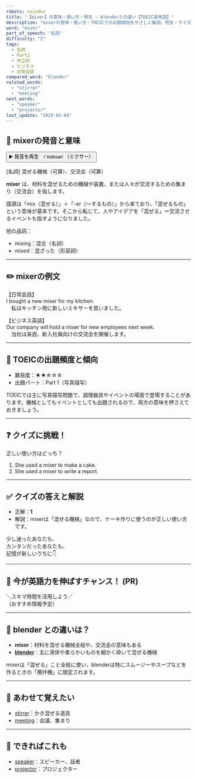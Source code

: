 ```yaml
---
robots: noindex
title: "【mixer】の意味・使い方・例文 ― blenderとの違い【TOEIC英単語】"
description: "mixerの意味・使い方・TOEICでの出題傾向をやさしく解説。例文・クイズ付きでblenderとの違いもわかりやすく学べます。"
word: "mixer"
part_of_speech: "名詞"
difficulty: "2"
tags:
  - 名詞
  - Part1
  - 中立的
  - ビジネス
  - 日常会話
compared_word: "blender"
related_words:
  - "stirrer"
  - "meeting"
next_words:
  - "speaker"
  - "projector"
last_update: "2025-05-04"
---
```


## 🔰 mixerの発音と意味

<button class="play-audio" onclick="playTTS('mixer')">
  <span class="play-audio-main">
    ▶️ 発音を再生　/ˈmɪksər/
  </span>
  <span class="play-audio-sub">
    （ミクサー）
  </span>
</button>

[名詞] 混ぜる機械（可算）、交流会（可算）

**mixer** は、材料を混ぜるための機械や装置、または人々が交流するための集まり（交流会）を指します。

語源は「mix（混ぜる）」＋「-er（～するもの）」から来ており、「混ぜるもの」という意味が基本です。そこから転じて、人やアイデアを「混ぜる」＝交流させるイベントも指すようになりました。

他の品詞：  
- mixing：混合（名詞）
- mixed：混ざった（形容詞）

---

## ✏️ mixerの例文

【日常会話】  
I bought a new mixer for my kitchen.  
　私はキッチン用に新しいミキサーを買いました。

【ビジネス英語】  
Our company will hold a mixer for new employees next week.  
　当社は来週、新入社員向けの交流会を開催します。

---

## 🎯 TOEICの出題頻度と傾向

- 難易度：★★☆☆☆
- 出題パート：Part 1（写真描写）

TOEICでは主に写真描写問題で、調理器具やイベントの場面で登場することがあります。機械としてもイベントとしても出題されるので、両方の意味を押さえておきましょう。

---

## ❓ クイズに挑戦！

正しい使い方はどっち？

1. She used a mixer to make a cake.  
2. She used a mixer to write a report.

---

## ✅ クイズの答えと解説

- 正解：**1**
- 解説：mixerは「混ぜる機械」なので、ケーキ作りに使うのが正しい使い方です。

少し迷ったあなたも、  
カンタンだったあなたも、  
記憶が新しいうちに👇️

---

## 🚀 今が英語力を伸ばすチャンス！ (PR)

<div class="info-center">
＼スキマ時間を活用しよう／<br>  
（おすすめ情報予定）
</div>

---

## 🤔  blender との違いは？

- **mixer**：材料を混ぜる機械全般や、交流会の意味もある
- **[blender](/word/blender)**：主に液体や柔らかいものを細かく砕いて混ぜる機械

mixerは「混ぜる」こと全般に使い、blenderは特にスムージーやスープなどを作るときの「攪拌機」に限定されます。

---

## 🧩 あわせて覚えたい

- [stirrer](/word/stirrer)：かき混ぜる道具
- [meeting](/word/meeting)：会議、集まり

---

## 📖 できればこれも

- [speaker](/word/speaker)：スピーカー、話者
- [projector](/word/projector)：プロジェクター

<!-- cvid: aid45_bid06 -->

